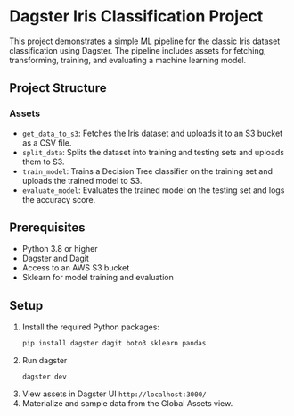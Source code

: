 # Dagster Iris Classification Project

This project demonstrates a simple ML pipeline for the classic Iris dataset classification using Dagster. The pipeline includes assets for fetching, transforming, training, and evaluating a machine learning model.

## Project Structure

### Assets
- `get_data_to_s3`: Fetches the Iris dataset and uploads it to an S3 bucket as a CSV file.
- `split_data`: Splits the dataset into training and testing sets and uploads them to S3.
- `train_model`: Trains a Decision Tree classifier on the training set and uploads the trained model to S3.
- `evaluate_model`: Evaluates the trained model on the testing set and logs the accuracy score.

## Prerequisites

- Python 3.8 or higher
- Dagster and Dagit
- Access to an AWS S3 bucket
- Sklearn for model training and evaluation

## Setup

1. Install the required Python packages:
   ```bash
   pip install dagster dagit boto3 sklearn pandas
   ```
2. Run dagster
   ```bash
   dagster dev
   ```
3. View assets in Dagster UI 
   ```http://localhost:3000/```
4. Materialize and sample data from the Global Assets view.